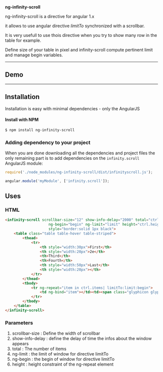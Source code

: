 **ng-infinity-scroll**

ng-infinity-scroll is a directive for angular 1.x

it allows to use angular directive *limitTo* synchronized with a scrollbar.

It is very usefull to use thois directive when you try to show many row in the table for example.

Define size of your table in pixel and infinity-scroll compute pertinent limit and manage begin variables.


---

## Demo

---

## Installation

Installation is easy with minimal dependencies - only the AngularJS

#### Install with NPM

```sh
$ npm install ng-infinity-scroll
```

### Adding dependency to your project

When you are done downloading all the dependencies and project files the only remaining part is to add dependencies on the `infinity.scroll` AngularJS module:

```js
require('./node_modules/ng-infinity-scroll/dist/infinityscroll.js');
```

```js
angular.module('myModule', ['infinity.scroll']);
```

## Uses

### HTML

```html
<infinity-scroll scrollbar-size="12" show-info-delay="2000" total="ctrl.items.length" 
					ng-begin="begin" ng-limit="limit" height="ctrl.height"
					style="border:solid 1px black">
	<table class="table table-hover table-striped">
		<thead>
			<tr>
				<th style="width:30px">First</th>
				<th style="width:20px">2e</th>
				<th>Third</th>
				<th>Fourth</th>
				<th style="width:50px">Last</th>
				<th style="width:20px"></th>
			</tr>
		</thead>
		<tbody>
			<tr ng-repeat="item in ctrl.items| limitTo:limit:begin">
				<td ng-bind="item"></td><td><span class="glyphicon glyphicon-user"></span></td><td>Mark</td><td>Otto</td><td>@mdo</td><td><span class="glyphicon glyphicon-adjust"></span></td>
			</tr>
		</tbody>
	</table>
</infinity-scroll>
```

### Parameters

1. scrollbar-size : Define the width of scrollbar
2. show-info-delay : define the delay of time the infos about the window appears
3. total : The number of items
4. ng-limit : the limit of window for directive limitTo
5. ng-begin : the begin of window  for directive limitTo
6. height : height constraint of the ng-repeat element